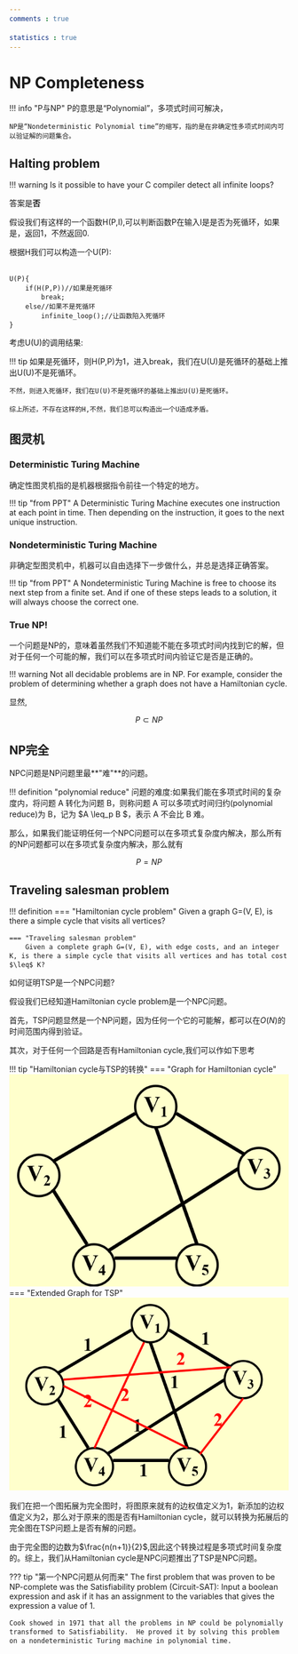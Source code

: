 ```yaml
---
comments : true

statistics : true
---
```


# NP Completeness

!!! info "P与NP"
    P的意思是“Polynomial”，多项式时间可解决，

    NP是“Nondeterministic Polynomial time”的缩写，指的是在非确定性多项式时间内可以验证解的问题集合。

## Halting problem

!!! warning 
    Is it possible to have your C compiler detect all infinite loops?

答案是**否**

假设我们有这样的一个函数H(P,I),可以判断函数P在输入I是是否为死循环，如果是，返回1，不然返回0.

根据H我们可以构造一个U(P):

``` plaintext

U(P){
    if(H(P,P))//如果是死循环
        break;
    else//如果不是死循环
        infinite_loop();//让函数陷入死循环
}
```

考虑U(U)的调用结果:

!!! tip
    如果是死循环，则H(P,P)为1，进入break，我们在U(U)是死循环的基础上推出U(U)不是死循环。

    不然，则进入死循环，我们在U(U)不是死循环的基础上推出U(U)是死循环。

    综上所述，不存在这样的H,不然，我们总可以构造出一个U造成矛盾。

## 图灵机

### Deterministic Turing Machine

确定性图灵机指的是机器根据指令前往一个特定的地方。

!!! tip "from PPT"
    A Deterministic Turing Machine executes one instruction at each point in time.  Then depending on the instruction, it goes to the next unique instruction.

### Nondeterministic Turing Machine

非确定型图灵机中，机器可以自由选择下一步做什么，并总是选择正确答案。

!!! tip "from PPT"
    A Nondeterministic Turing Machine is free to choose its next step from a finite set.  And if one of these steps leads to a solution, it will always choose the correct one.

###  True NP!

一个问题是NP的，意味着虽然我们不知道能不能在多项式时间内找到它的解，但对于任何一个可能的解，我们可以在多项式时间内验证它是否是正确的。


!!! warning
    Not all decidable problems are in NP.  For example, consider the problem of determining whether a graph does not have a Hamiltonian cycle.


显然,

$$
P \subset NP
$$

## NP完全

NPC问题是NP问题里最**"难"**的问题。

!!! definition "polynomial reduce"
    问题的难度:如果我们能在多项式时间的复杂度内，将问题 A 转化为问题 B，则称问题 A 可以多项式时间归约(polynomial reduce)为 B，记为 $A \leq_p B $，表示 A 不会比 B 难。

那么，如果我们能证明任何一个NPC问题可以在多项式复杂度内解决，那么所有的NP问题都可以在多项式复杂度内解决，那么就有

$$
P=NP
$$

## Traveling salesman problem

!!! definition
    === "Hamiltonian cycle problem"
        Given a graph G=(V, E), is there a simple cycle that visits all vertices?
    
    === "Traveling salesman problem"
        Given a complete graph G=(V, E), with edge costs, and an integer K, is there a simple cycle that visits all vertices and has total cost $\leq$ K?

如何证明TSP是一个NPC问题?

假设我们已经知道Hamiltonian cycle problem是一个NPC问题。

首先，TSP问题显然是一个NP问题，因为任何一个它的可能解，都可以在$O(N)$的时间范围内得到验证。

其次，对于任何一个回路是否有Hamiltonian cycle,我们可以作如下思考

!!! tip "Hamiltonian cycle与TSP的转换"
    === "Graph for Hamiltonian cycle"
        ![](../../image/i1.png)
    === "Extended Graph for TSP"
        ![](../../image/i2.png)

我们在把一个图拓展为完全图时，将图原来就有的边权值定义为1，新添加的边权值定义为2，那么对于原来的图是否有Hamiltonian cycle，就可以转换为拓展后的完全图在TSP问题上是否有解的问题。

由于完全图的边数为$\frac{n(n+1)}{2}$,因此这个转换过程是多项式时间复杂度的。综上，我们从Hamiltonian cycle是NPC问题推出了TSP是NPC问题。

??? tip "第一个NPC问题从何而来"
    The first problem that was proven to be NP-complete was the Satisfiability problem (Circuit-SAT): Input a boolean expression and ask if it has an assignment to the variables that gives the expression a value of 1.
    
    Cook showed in 1971 that all the problems in NP could be polynomially transformed to Satisfiability.  He proved it by solving this problem on a nondeterministic Turing machine in polynomial time.
